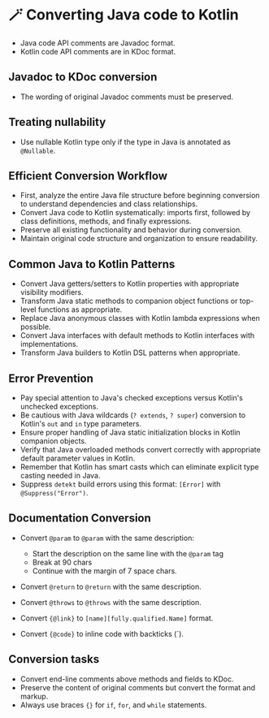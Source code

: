 # 🪄 Converting Java code to Kotlin

* Java code API comments are Javadoc format.
* Kotlin code API comments are in KDoc format. 
 
## Javadoc to KDoc conversion

* The wording of original Javadoc comments must be preserved.
                                                                      
## Treating nullability

* Use nullable Kotlin type only if the type in Java is annotated as `@Nullable`.

## Efficient Conversion Workflow

* First, analyze the entire Java file structure before beginning conversion to understand dependencies and class relationships.
* Convert Java code to Kotlin systematically: imports first, followed by class definitions, methods, and finally expressions.
* Preserve all existing functionality and behavior during conversion.
* Maintain original code structure and organization to ensure readability.

## Common Java to Kotlin Patterns

* Convert Java getters/setters to Kotlin properties with appropriate visibility modifiers.
* Transform Java static methods to companion object functions or top-level functions as appropriate.
* Replace Java anonymous classes with Kotlin lambda expressions when possible.
* Convert Java interfaces with default methods to Kotlin interfaces with implementations.
* Transform Java builders to Kotlin DSL patterns when appropriate.

## Error Prevention

* Pay special attention to Java's checked exceptions versus Kotlin's unchecked exceptions.
* Be cautious with Java wildcards (`? extends`, `? super`) conversion to Kotlin's `out` and `in` type parameters.
* Ensure proper handling of Java static initialization blocks in Kotlin companion objects.
* Verify that Java overloaded methods convert correctly with appropriate default parameter values in Kotlin.
* Remember that Kotlin has smart casts which can eliminate explicit type casting needed in Java.
* Suppress `detekt` build errors using this format: `[Error]` with `@Suppress("Error")`.

## Documentation Conversion

* Convert `@param` to `@param` with the same description: 
  - Start the description on the same line with the `@param` tag 
  - Break at 90 chars
  - Continue with the margin of 7 space chars.

* Convert `@return` to `@return` with the same description.
* Convert `@throws` to `@throws` with the same description.
* Convert `{@link}` to `[name][fully.qualified.Name]` format.
* Convert `{@code}` to inline code with backticks (`).

## Conversion tasks
 * Convert end-line comments above methods and fields to KDoc.
 * Preserve the content of original comments but convert the format and markup.
 * Always use braces `{}` for `if`, `for`, and `while` statements.

